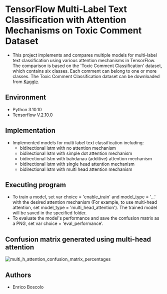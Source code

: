 # TensorFlow Multi-Label Text Classification with Attention Mechanisms on Toxic Comment Dataset

* This project implements and compares multiple models for multi-label text classification using various attention mechanisms in TensorFlow. The comparison is based on the 'Toxic Comment Classification' dataset, which contains six classes. Each comment can belong to one or more classes. The Toxic Comment Classification dataset can be downloaded from [Kaggle](https://www.kaggle.com/datasets/julian3833/jigsaw-toxic-comment-classification-challenge).


## Environment
* Python 3.10.10 
* Tensorflow V.2.10.0 

## Implementation
* Implemented models for multi label text classification including:
	-  bidirectional lstm with no attention mechanism
	-  bidirectional lstm with simple dot attention mechanism
	-  bidirectional lstm with bahdanau (additive) attention mechanism
	-  bidirectional lstm with single head attention mechanism
	-  bidirectional lstm with multi head attention mechanism




## Executing program
* To train a model, set var choice = 'enable_train' and model_type = '...' with the desired attention mechanism (For example, to use multi-head attention, set model_type = 'multi_head_attention'). The trained model will be saved in the specified folder.
* To evaluate the model's performance and save the confusion matrix as a PNG, set var choice = 'eval_performance'.

## Confusion matrix generated using multi-head attention

![multi_h_attention_confusion_matrix_percentages](https://github.com/user-attachments/assets/456baec8-5e8e-42d8-be12-f79c03680086)


## Authors

* Enrico Boscolo
